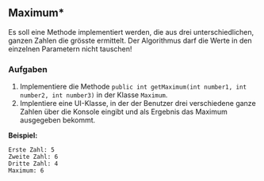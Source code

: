 ## Maximum*
Es soll eine Methode implementiert werden, die aus drei unterschiedlichen, ganzen Zahlen die grösste ermittelt. Der Algorithmus darf die Werte in den einzelnen Parametern nicht tauschen!

### Aufgaben
1. Implementiere die Methode `public int getMaximum(int number1, int number2, int number3)` in der Klasse `Maximum`.
2. Implentiere eine UI-Klasse, in der der Benutzer drei verschiedene ganze Zahlen über die Konsole eingibt und als Ergebnis das Maximum ausgegeben bekommt. 

**Beispiel:**

```
Erste Zahl: 5
Zweite Zahl: 6
Dritte Zahl: 4
Maximum: 6
```
